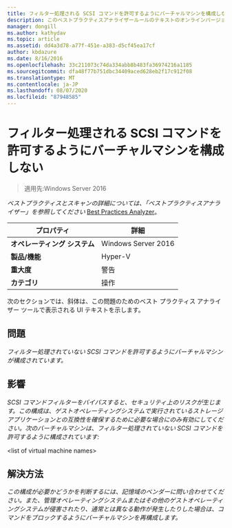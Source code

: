 ```yaml
---
title: フィルター処理される SCSI コマンドを許可するようにバーチャルマシンを構成しない
description: このベストプラクティスアナライザールールのテキストのオンラインバージョン。
manager: dongill
ms.author: kathydav
ms.topic: article
ms.assetid: dd4a3d78-a77f-451e-a383-d5cf45ea17cf
author: kbdazure
ms.date: 8/16/2016
ms.openlocfilehash: 33c211073c74da334abb8b483fa36974216a1185
ms.sourcegitcommit: dfa48f77b751dbc34409aced628eb2f17c912f08
ms.translationtype: MT
ms.contentlocale: ja-JP
ms.lasthandoff: 08/07/2020
ms.locfileid: "87948585"
---
```

# <a name="avoid-configuring-virtual-machines-to-allow-unfiltered-scsi-commands"></a>フィルター処理される SCSI コマンドを許可するようにバーチャルマシンを構成しない

>適用先:Windows Server 2016



*ベストプラクティスとスキャンの詳細については、「ベストプラクティスアナライザー」を参照してください* [Best Practices Analyzer](https://go.microsoft.com/fwlink/?LinkId=122786)。

|プロパティ|詳細|
|-|-|
|**オペレーティング システム**|Windows Server 2016|
|**製品/機能**|Hyper-V|
|**重大度**|警告|
|**カテゴリ**|操作|

次のセクションでは、斜体は、この問題のためのベスト プラクティス アナライザー ツールで表示される UI テキストを示します。

## <a name="issue"></a>問題

*フィルター処理されていない SCSI コマンドを許可するようにバーチャルマシンが構成されています。*

## <a name="impact"></a>影響

*SCSI コマンドフィルターをバイパスすると、セキュリティ上のリスクが生じます。この構成は、ゲストオペレーティングシステムで実行されているストレージアプリケーションとの互換性を確保するために必要な場合にのみ有効にしてください。次のバーチャルマシンは、フィルター処理されていない SCSI コマンドを許可するように構成されています:*

\<list of virtual machine names>

## <a name="resolution"></a>解決方法

*この構成が必要かどうかを判断するには、記憶域のベンダーに問い合わせてください。また、管理オペレーティングシステムまたはその他のゲストオペレーティングシステムが侵害されたり、通常とは異なる動作が発生したりした場合は、コマンドをブロックするようにバーチャルマシンを再構成します。*



